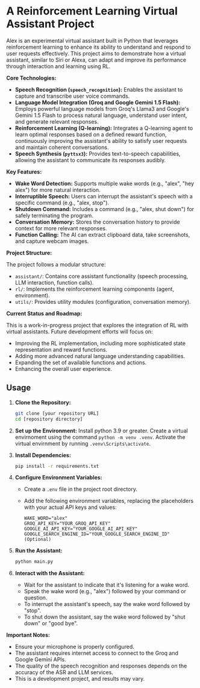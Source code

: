 # A Reinforcement Learning Virtual Assistant Project

Alex is an experimental virtual assistant built in Python that leverages reinforcement learning to enhance its ability to understand and respond to user requests effectively. This project aims to demonstrate how a virtual assistant, similar to Siri or Alexa, can adapt and improve its performance through interaction and learning using RL.

**Core Technologies:**

*   **Speech Recognition (`speech_recognition`):** Enables the assistant to capture and transcribe user voice commands.
*   **Language Model Integration (Groq and Google Gemini 1.5 Flash):** Employs powerful language models from Groq's Llama3 and Google's Gemini 1.5 Flash to process natural language, understand user intent, and generate relevant responses.
*   **Reinforcement Learning (Q-learning):** Integrates a Q-learning agent to learn optimal responses based on a defined reward function, continuously improving the assistant's ability to satisfy user requests and maintain coherent conversations.
*   **Speech Synthesis (`pyttsx3`):** Provides text-to-speech capabilities, allowing the assistant to communicate its responses audibly.

**Key Features:**

*   **Wake Word Detection:** Supports multiple wake words (e.g., "alex", "hey alex") for more natural interaction.
*   **Interruptible Speech:** Users can interrupt the assistant's speech with a specific command (e.g., "alex, stop").
*   **Shutdown Command:** Includes a command (e.g., "alex, shut down") for safely terminating the program.
*   **Conversation Memory:** Stores the conversation history to provide context for more relevant responses.
*   **Function Calling:** The AI can extract clipboard data, take screenshots, and capture webcam images.

**Project Structure:**

The project follows a modular structure:

*   `assistant/`: Contains core assistant functionality (speech processing, LLM interaction, function calls).
*   `rl/`: Implements the reinforcement learning components (agent, environment).
*   `utils/`: Provides utility modules (configuration, conversation memory).

**Current Status and Roadmap:**

This is a work-in-progress project that explores the integration of RL with virtual assistants.  Future development efforts will focus on:

*   Improving the RL implementation, including more sophisticated state representation and reward functions.
*   Adding more advanced natural language understanding capabilities.
*   Expanding the set of available functions and actions.
*   Enhancing the overall user experience.

## Usage

1.  **Clone the Repository:**

    ```bash
    git clone [your repository URL]
    cd [repository directory]
    ```

2.  **Set up the Environment:**
   Install python 3.9 or greater.
   Create a virtual envirnoment using the command `python -m venv .venv`.
   Activate the virtual envirnment by running `.venv\Scripts\activate`.

3.  **Install Dependencies:**

    ```bash
    pip install -r requirements.txt
    ```

4.  **Configure Environment Variables:**

    *   Create a `.env` file in the project root directory.
    *   Add the following environment variables, replacing the placeholders with your actual API keys and values:

        ```
        WAKE_WORD="alex"
        GROQ_API_KEY="YOUR_GROQ_API_KEY"
        GOOGLE_AI_API_KEY="YOUR_GOOGLE_AI_API_KEY"
        GOOGLE_SEARCH_ENGINE_ID="YOUR_GOOGLE_SEARCH_ENGINE_ID" (Optional)
        ```

5.  **Run the Assistant:**

    ```bash
    python main.py
    ```

6.  **Interact with the Assistant:**

    *   Wait for the assistant to indicate that it's listening for a wake word.
    *   Speak the wake word (e.g., "alex") followed by your command or question.
    *   To interrupt the assistant's speech, say the wake word followed by "stop".
    *   To shut down the assistant, say the wake word followed by "shut down" or "good bye".

**Important Notes:**

*   Ensure your microphone is properly configured.
*   The assistant requires internet access to connect to the Groq and Google Gemini APIs.
*   The quality of the speech recognition and responses depends on the accuracy of the ASR and LLM services.
*   This is a development project, and results may vary.
